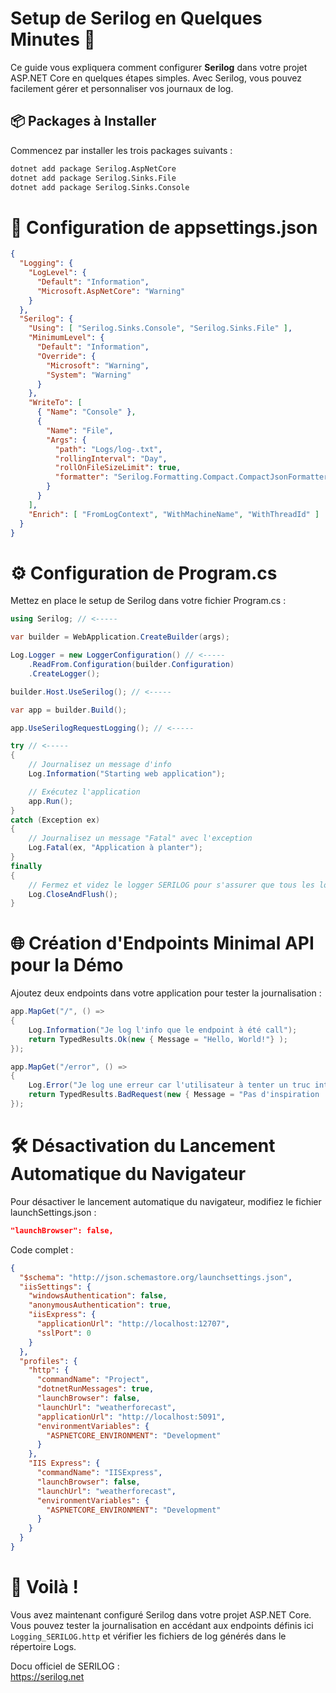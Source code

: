 # Setup de Serilog en Quelques Minutes 🚀

Ce guide vous expliquera comment configurer **Serilog** dans votre projet ASP.NET Core en quelques étapes simples. Avec Serilog, vous pouvez facilement gérer et personnaliser vos journaux de log.

## 📦 Packages à Installer

Commencez par installer les trois packages suivants :

```bash
dotnet add package Serilog.AspNetCore
dotnet add package Serilog.Sinks.File
dotnet add package Serilog.Sinks.Console
```


# 🔧 Configuration de appsettings.json

```json
{
  "Logging": {
    "LogLevel": {
      "Default": "Information",
      "Microsoft.AspNetCore": "Warning"
    }
  },
  "Serilog": {
    "Using": [ "Serilog.Sinks.Console", "Serilog.Sinks.File" ],
    "MinimumLevel": {
      "Default": "Information",
      "Override": {
        "Microsoft": "Warning",
        "System": "Warning"
      }
    },
    "WriteTo": [
      { "Name": "Console" },
      {
        "Name": "File",
        "Args": {
          "path": "Logs/log-.txt",
          "rollingInterval": "Day",
          "rollOnFileSizeLimit": true,
          "formatter": "Serilog.Formatting.Compact.CompactJsonFormatter, Serilog.Formatting.Compact"
        }
      }
    ],
    "Enrich": [ "FromLogContext", "WithMachineName", "WithThreadId" ]
  }
}
```

# ⚙️ Configuration de Program.cs
Mettez en place le setup de Serilog dans votre fichier Program.cs :

```c#
using Serilog; // <-----

var builder = WebApplication.CreateBuilder(args);

Log.Logger = new LoggerConfiguration() // <-----
    .ReadFrom.Configuration(builder.Configuration)
    .CreateLogger();

builder.Host.UseSerilog(); // <-----

var app = builder.Build();

app.UseSerilogRequestLogging(); // <-----

try // <-----
{
    // Journalisez un message d'info
    Log.Information("Starting web application");

    // Exécutez l'application
    app.Run();
}
catch (Exception ex)
{
    // Journalisez un message "Fatal" avec l'exception
    Log.Fatal(ex, "Application à planter");
}
finally
{
    // Fermez et videz le logger SERILOG pour s'assurer que tous les logs
    Log.CloseAndFlush();
}
```

# 🌐 Création d'Endpoints Minimal API pour la Démo
Ajoutez deux endpoints dans votre application pour tester la journalisation :

```c#
app.MapGet("/", () =>
{
    Log.Information("Je log l'info que le endpoint à été call");
    return TypedResults.Ok(new { Message = "Hello, World!"} );
});

app.MapGet("/error", () =>
{
    Log.Error("Je log une erreur car l'utilisateur à tenter un truc interdit :O");
    return TypedResults.BadRequest(new { Message = "Pas d'inspiration .." });
});
```

# 🛠 Désactivation du Lancement Automatique du Navigateur
Pour désactiver le lancement automatique du navigateur, modifiez le fichier launchSettings.json :
```json
"launchBrowser": false,
```

Code complet : 

```json
{
  "$schema": "http://json.schemastore.org/launchsettings.json",
  "iisSettings": {
    "windowsAuthentication": false,
    "anonymousAuthentication": true,
    "iisExpress": {
      "applicationUrl": "http://localhost:12707",
      "sslPort": 0
    }
  },
  "profiles": {
    "http": {
      "commandName": "Project",
      "dotnetRunMessages": true,
      "launchBrowser": false,
      "launchUrl": "weatherforecast",
      "applicationUrl": "http://localhost:5091",
      "environmentVariables": {
        "ASPNETCORE_ENVIRONMENT": "Development"
      }
    },
    "IIS Express": {
      "commandName": "IISExpress",
      "launchBrowser": false,
      "launchUrl": "weatherforecast",
      "environmentVariables": {
        "ASPNETCORE_ENVIRONMENT": "Development"
      }
    }
  }
}
```

# 🎉 Voilà !
Vous avez maintenant configuré Serilog dans votre projet ASP.NET Core.
Vous pouvez tester la journalisation en accédant aux endpoints définis ici `Logging_SERILOG.http` et vérifier les fichiers de log générés dans le répertoire Logs.

Docu officiel de SERILOG :  
https://serilog.net


